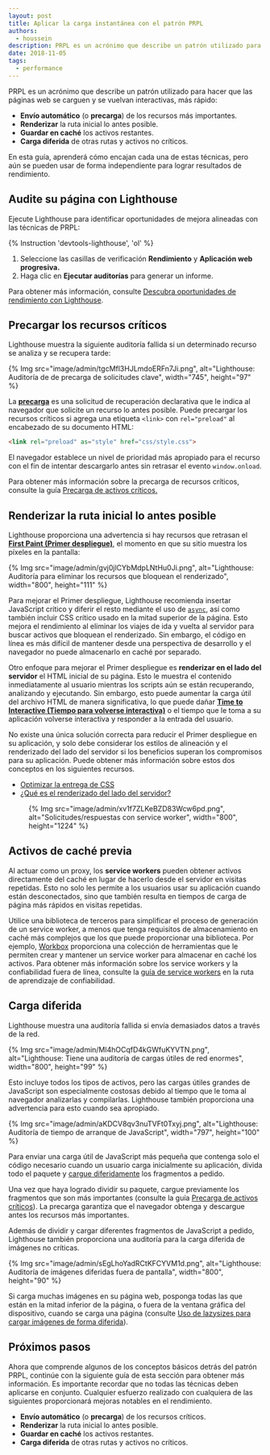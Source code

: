 ```yaml
---
layout: post
title: Aplicar la carga instantánea con el patrón PRPL
authors:
  - houssein
description: PRPL es un acrónimo que describe un patrón utilizado para hacer que las páginas web se carguen y se vuelvan interactivas más rápido. En esta guía, aprenderá la manera en que cada una de estas técnicas encajan pero aún se pueden usar de forma independiente para lograr resultados de rendimiento alto.
date: 2018-11-05
tags:
  - performance
---
```


PRPL es un acrónimo que describe un patrón utilizado para hacer que las páginas web se carguen y se vuelvan interactivas, más rápido:

- **Envío automático** (o **precarga**) de los recursos más importantes.
- **Renderizar** la ruta inicial lo antes posible.
- **Guardar en caché** los activos restantes.
- **Carga diferida** de otras rutas y activos no críticos.

En esta guía, aprenderá cómo encajan cada una de estas técnicas, pero aún se pueden usar de forma independiente para lograr resultados de rendimiento.

## Audite su página con Lighthouse

Ejecute Lighthouse para identificar oportunidades de mejora alineadas con las técnicas de PRPL:

{% Instruction 'devtools-lighthouse', 'ol' %}

1. Seleccione las casillas de verificación **Rendimiento** y **Aplicación web progresiva.**
2. Haga clic en **Ejecutar auditorías** para generar un informe.

Para obtener más información, consulte [Descubra oportunidades de rendimiento con Lighthouse](/discover-performance-opportunities-with-lighthouse).

## Precargar los recursos críticos

Lighthouse muestra la siguiente auditoría fallida si un determinado recurso se analiza y se recupera tarde:

{% Img src="image/admin/tgcMfl3HJLmdoERFn7Ji.png", alt="Lighthouse: Auditoría de de precarga de solicitudes clave", width="745", height="97" %}

La [**precarga**](https://developer.mozilla.org/docs/Web/HTML/Preloading_content) es una solicitud de recuperación declarativa que le indica al navegador que solicite un recurso lo antes posible. Puede precargar los recursos críticos si agrega una etiqueta `<link>` con `rel="preload"` al encabezado de su documento HTML:

```html
<link rel="preload" as="style" href="css/style.css">
```

El navegador establece un nivel de prioridad más apropiado para el recurso con el fin de intentar descargarlo antes sin retrasar el evento `window.onload`.

Para obtener más información sobre la precarga de recursos críticos, consulte la guía [Precarga de activos críticos.](/preload-critical-assets)

## Renderizar la ruta inicial lo antes posible

Lighthouse proporciona una advertencia si hay recursos que retrasan el [**First Paint (Primer despliegue)**](https://developers.google.com/web/fundamentals/performance/user-centric-performance-metrics#first_paint_and_first_contentful_paint), el momento en que su sitio muestra los píxeles en la pantalla:

{% Img src="image/admin/gvj0jlCYbMdpLNtHu0Ji.png", alt="Lighthouse: Auditoría para eliminar los recursos que bloquean el renderizado", width="800", height="111" %}

Para mejorar el Primer despliegue, Lighthouse recomienda insertar JavaScript crítico y diferir el resto mediante el uso de [`async`](https://developers.google.com/web/fundamentals/performance/critical-rendering-path/adding-interactivity-with-javascript), así como también incluir CSS crítico usado en la mitad superior de la página. Esto mejora el rendimiento al eliminar los viajes de ida y vuelta al servidor para buscar activos que bloquean el renderizado. Sin embargo, el código en línea es más difícil de mantener desde una perspectiva de desarrollo y el navegador no puede almacenarlo en caché por separado.

Otro enfoque para mejorar el Primer despliegue es **renderizar en el lado del servidor** el HTML inicial de su página. Esto le muestra el contenido inmediatamente al usuario mientras los scripts aún se están recuperando, analizando y ejecutando. Sin embargo, esto puede aumentar la carga útil del archivo HTML de manera significativa, lo que puede dañar [**Time to Interactive (Tiempo para volverse interactiva)**](/tti/) o el tiempo que le toma a su aplicación volverse interactiva y responder a la entrada del usuario.

No existe una única solución correcta para reducir el Primer despliegue en su aplicación, y solo debe considerar los estilos de alineación y el renderizado del lado del servidor si los beneficios superan los compromisos para su aplicación. Puede obtener más información sobre estos dos conceptos en los siguientes recursos.

- [Optimizar la entrega de CSS](https://developers.google.com/speed/docs/insights/OptimizeCSSDelivery)
- [¿Qué es el renderizado del lado del servidor?](https://www.youtube.com/watch?v=GQzn7XRdzxY)

<figure data-float="right">{% Img src="image/admin/xv1f7ZLKeBZD83Wcw6pd.png", alt="Solicitudes/respuestas con service worker", width="800", height="1224" %}</figure>

## Activos de caché previa

Al actuar como un proxy, los **service workers** pueden obtener activos directamente del caché en lugar de hacerlo desde el servidor en visitas repetidas. Esto no solo les permite a los usuarios usar su aplicación cuando están desconectados, sino que también resulta en tiempos de carga de página más rápidos en visitas repetidas.

Utilice una biblioteca de terceros para simplificar el proceso de generación de un service worker, a menos que tenga requisitos de almacenamiento en caché más complejos que los que puede proporcionar una biblioteca. Por ejemplo, [Workbox](/workbox) proporciona una colección de herramientas que le permiten crear y mantener un service worker para almacenar en caché los activos. Para obtener más información sobre los service workers y la confiabilidad fuera de línea, consulte la [guía de service workers](/service-workers-cache-storage) en la ruta de aprendizaje de confiabilidad.

## Carga diferida

Lighthouse muestra una auditoría fallida si envía demasiados datos a través de la red.

{% Img src="image/admin/Ml4hOCqfD4kGWfuKYVTN.png", alt="Lighthouse: Tiene una auditoría de cargas útiles de red enormes", width="800", height="99" %}

Esto incluye todos los tipos de activos, pero las cargas útiles grandes de JavaScript son especialmente costosas debido al tiempo que le toma al navegador analizarlas y compilarlas. Lighthouse también proporciona una advertencia para esto cuando sea apropiado.

{% Img src="image/admin/aKDCV8qv3nuTVFt0Txyj.png", alt="Lighthouse: Auditoría de tiempo de arranque de JavaScript", width="797", height="100" %}

Para enviar una carga útil de JavaScript más pequeña que contenga solo el código necesario cuando un usuario carga inicialmente su aplicación, divida todo el paquete y [cargue diferidamente](/reduce-javascript-payloads-with-code-splitting) los fragmentos a pedido.

Una vez que haya logrado dividir su paquete, cargue previamente los fragmentos que son más importantes (consulte la guía [Precarga de activos críticos](/preload-critical-assets)). La precarga garantiza que el navegador obtenga y descargue antes los recursos más importantes.

Además de dividir y cargar diferentes fragmentos de JavaScript a pedido, Lighthouse también proporciona una auditoría para la carga diferida de imágenes no críticas.

{% Img src="image/admin/sEgLhoYadRCtKFCYVM1d.png", alt="Lighthouse: Auditoría de imágenes diferidas fuera de pantalla", width="800", height="90" %}

Si carga muchas imágenes en su página web, posponga todas las que están en la mitad inferior de la página, o fuera de la ventana gráfica del dispositivo, cuando se carga una página (consulte [Uso de lazysizes para cargar imágenes de forma diferida](/use-lazysizes-to-lazyload-images)).

## Próximos pasos

Ahora que comprende algunos de los conceptos básicos detrás del patrón PRPL, continúe con la siguiente guía de esta sección para obtener más información. Es importante recordar que no todas las técnicas deben aplicarse en conjunto. Cualquier esfuerzo realizado con cualquiera de las siguientes proporcionará mejoras notables en el rendimiento.

- **Envío automático** (o **precarga**) de los recursos críticos.
- **Renderizar** la ruta inicial lo antes posible.
- **Guardar en caché** los activos restantes.
- **Carga diferida** de otras rutas y activos no críticos.
